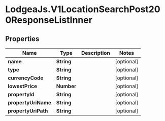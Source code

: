 # LodgeaJs.V1LocationSearchPost200ResponseListInner

## Properties

Name | Type | Description | Notes
------------ | ------------- | ------------- | -------------
**name** | **String** |  | [optional] 
**type** | **String** |  | [optional] 
**currencyCode** | **String** |  | [optional] 
**lowestPrice** | **Number** |  | [optional] 
**propertyId** | **String** |  | [optional] 
**propertyUriName** | **String** |  | [optional] 
**propertyUriPath** | **String** |  | [optional] 


